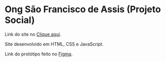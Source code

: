 # Ong São Francisco de Assis (Projeto Social)

Link do site no [Clique aqui](https://ongsaofrancisco.netlify.app/).

Site desenvolvido em HTML, CSS e JavaScript.

Link do protótipo feito no [Figma](https://www.figma.com/file/B9bMrkxKWXv98i1LOJDad7/Animais).
